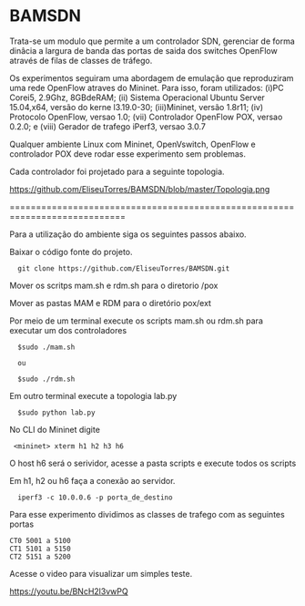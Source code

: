  BAMSDN 
========


Trata-se um modulo que permite a um controlador SDN, gerenciar de forma dinâcia a largura de banda das portas de saida dos switches OpenFlow através de filas de classes de tráfego. 

Os  experimentos seguiram uma abordagem de emulação que reproduziram uma rede OpenFlow atraves do Mininet. Para isso, foram utilizados: (i)PC Corei5, 2.9Ghz, 8GBdeRAM; (ii) Sistema Operacional Ubuntu Server 15.04,x64, versão do kerne l3.19.0-30; (iii)Mininet, versão 1.8r11; (iv) Protocolo OpenFlow, versao 1.0; (vii) Controlador OpenFlow POX, versao 0.2.0; e (viii) Gerador de trafego iPerf3, versao 3.0.7

Qualquer ambiente Linux com Mininet, OpenVswitch, OpenFlow e controlador POX deve rodar esse experimento sem problemas.

Cada controlador foi projetado para a seguinte topologia.

https://github.com/EliseuTorres/BAMSDN/blob/master/Topologia.png

============================================================================

Para a utilização do ambiente siga os seguintes passos abaixo.

Baixar o código fonte do projeto.

      git clone https://github.com/EliseuTorres/BAMSDN.git

Mover os scritps mam.sh e rdm.sh para o diretorio /pox

Mover as pastas MAM e RDM para o diretório pox/ext

Por meio de um terminal execute os scripts mam.sh ou rdm.sh para executar um dos controladores

      $sudo ./mam.sh

      ou

      $sudo ./rdm.sh

Em outro terminal execute a topologia lab.py

      $sudo python lab.py

No CLI do Mininet digite

     <mininet> xterm h1 h2 h3 h6

O host h6 será o serividor, acesse a pasta scripts e execute todos os scripts

Em h1, h2 ou h6 faça a conexão ao servidor.

      iperf3 -c 10.0.0.6 -p porta_de_destino

Para esse experimento dividimos as classes de trafego com as seguintes portas

    CT0 5001 a 5100
    CT1 5101 a 5150
    CT2 5151 a 5200

Acesse o video para visualizar um simples teste.

https://youtu.be/BNcH2l3vwPQ
